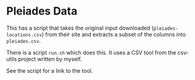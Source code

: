 # Pleiades Data

This has a script that takes the original input downloaded 
(`pleiades-locations.csv`) from their site 
and extracts a subset of the columns into `pleiades.csv`.

There is a script `run.sh` which does this. It uses a CSV
tool from the csv-utils project written by myself.

See the script for a link to the tool.

